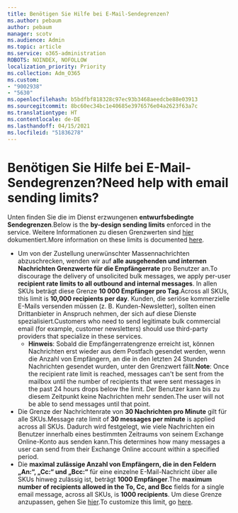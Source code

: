 ```yaml
---
title: Benötigen Sie Hilfe bei E-Mail-Sendegrenzen?
ms.author: pebaum
author: pebaum
manager: scotv
ms.audience: Admin
ms.topic: article
ms.service: o365-administration
ROBOTS: NOINDEX, NOFOLLOW
localization_priority: Priority
ms.collection: Adm_O365
ms.custom:
- "9002938"
- "5630"
ms.openlocfilehash: b5bdfbf818328c97ec93b3468aeedcbe88e03913
ms.sourcegitcommit: 8bc60ec34bc1e40685e3976576e04a2623f63a7c
ms.translationtype: HT
ms.contentlocale: de-DE
ms.lasthandoff: 04/15/2021
ms.locfileid: "51836278"
---
```

# <a name="need-help-with-email-sending-limits"></a><span data-ttu-id="60f2d-102">Benötigen Sie Hilfe bei E-Mail-Sendegrenzen?</span><span class="sxs-lookup"><span data-stu-id="60f2d-102">Need help with email sending limits?</span></span>

<span data-ttu-id="60f2d-103">Unten finden Sie die im Dienst erzwungenen **entwurfsbedingte Sendegrenzen**.</span><span class="sxs-lookup"><span data-stu-id="60f2d-103">Below is the **by-design sending limits** enforced in the service.</span></span> <span data-ttu-id="60f2d-104">Weitere Informationen zu diesen Grenzwerten sind [hier](https://docs.microsoft.com/office365/servicedescriptions/exchange-online-service-description/exchange-online-limits#receiving-and-sending-limits) dokumentiert.</span><span class="sxs-lookup"><span data-stu-id="60f2d-104">More information on these limits is documented [here](https://docs.microsoft.com/office365/servicedescriptions/exchange-online-service-description/exchange-online-limits#receiving-and-sending-limits).</span></span>

- <span data-ttu-id="60f2d-105">Um von der Zustellung unerwünschter Massennachrichten abzuschrecken, wenden wir auf **alle ausgehenden und internen Nachrichten Grenzwerte für die Empfängerrate** pro Benutzer an.</span><span class="sxs-lookup"><span data-stu-id="60f2d-105">To discourage the delivery of unsolicited bulk messages, we apply per-user **recipient rate limits to all outbound and internal messages**.</span></span> <span data-ttu-id="60f2d-106">In allen SKUs beträgt diese Grenze **10 000 Empfänger pro Tag**.</span><span class="sxs-lookup"><span data-stu-id="60f2d-106">Across all SKUs, this limit is **10,000 recipients per day**.</span></span>  <span data-ttu-id="60f2d-107">Kunden, die seriöse kommerzielle E-Mails versenden müssen (z. B. Kunden-Newsletter), sollten einen Drittanbieter in Anspruch nehmen, der sich auf diese Dienste spezialisiert.</span><span class="sxs-lookup"><span data-stu-id="60f2d-107">Customers who need to send legitimate bulk commercial email (for example, customer newsletters) should use third-party providers that specialize in these services.</span></span>
    - <span data-ttu-id="60f2d-108">**Hinweis**: Sobald die Empfängerratengrenze erreicht ist, können Nachrichten erst wieder aus dem Postfach gesendet werden, wenn die Anzahl von Empfängern, an die in den letzten 24 Stunden Nachrichten gesendet wurden, unter den Grenzwert fällt.</span><span class="sxs-lookup"><span data-stu-id="60f2d-108">**Note**: Once the recipient rate limit is reached, messages can't be sent from the mailbox until the number of recipients that were sent messages in the past 24 hours drops below the limit.</span></span> <span data-ttu-id="60f2d-109">Der Benutzer kann bis zu diesem Zeitpunkt keine Nachrichten mehr senden.</span><span class="sxs-lookup"><span data-stu-id="60f2d-109">The user will not be able to send messages until that point.</span></span>
- <span data-ttu-id="60f2d-110">Die Grenze der Nachrichtenrate von **30 Nachrichten pro Minute** gilt für alle SKUs.</span><span class="sxs-lookup"><span data-stu-id="60f2d-110">Message rate limit of **30 messages per minute** is applied across all SKUs.</span></span> <span data-ttu-id="60f2d-111">Dadurch wird festgelegt, wie viele Nachrichten ein Benutzer innerhalb eines bestimmten Zeitraums von seinem Exchange Online-Konto aus senden kann.</span><span class="sxs-lookup"><span data-stu-id="60f2d-111">This determines how many messages a user can send from their Exchange Online account within a specified period.</span></span>
- <span data-ttu-id="60f2d-112">Die **maximal zulässige Anzahl von Empfängern, die in den Feldern „An:“, „Cc:“ und „Bcc:“** für eine einzelne E-Mail-Nachricht über alle SKUs hinweg zulässig ist, beträgt **1000 Empfänger**.</span><span class="sxs-lookup"><span data-stu-id="60f2d-112">The **maximum number of recipients allowed in the To, Cc, and Bcc** fields for a single email message, across all SKUs, is **1000 recipients**.</span></span> <span data-ttu-id="60f2d-113">Um diese Grenze anzupassen, gehen Sie [hier](https://techcommunity.microsoft.com/t5/exchange-team-blog/customizable-recipient-limits-in-office-365/ba-p/1183228).</span><span class="sxs-lookup"><span data-stu-id="60f2d-113">To customize this limit, go [here](https://techcommunity.microsoft.com/t5/exchange-team-blog/customizable-recipient-limits-in-office-365/ba-p/1183228).</span></span>
